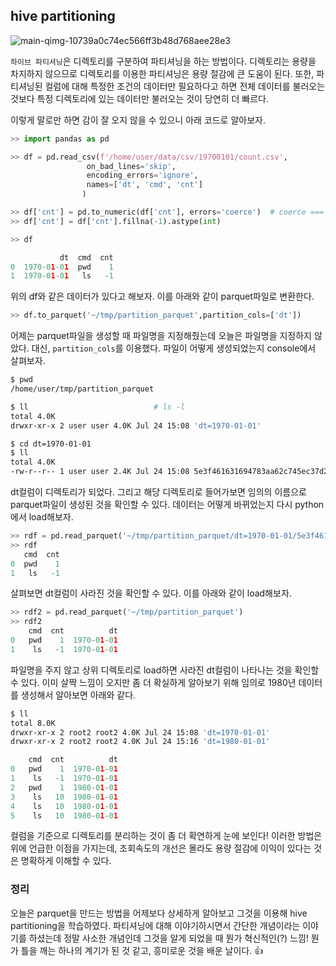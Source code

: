 ## hive partitioning

![main-qimg-10739a0c74ec566ff3b48d768aee28e3](https://github.com/user-attachments/assets/77edf575-0325-47cc-89c5-aa7aad95698f)

`하이브 파티셔닝`은 디렉토리를 구분하여 파티셔닝을 하는 방법이다. 디렉토리는 용량을 차지하지 않으므로 디렉토리를 이용한 파티셔닝은 용량 절감에 큰 도움이 된다. 또한, 파티셔닝된 컬럼에 대해 특정한 조건의 데이터만 필요하다고 하면 전체 데이터를 불러오는 것보다 특정 디렉토리에 있는 데이터만 불러오는 것이 당연히 더 빠르다. 

이렇게 말로만 하면 감이 잘 오지 않을 수 있으니 아래 코드로 알아보자.


```python
>> import pandas as pd

>> df = pd.read_csv(f'/home/user/data/csv/19700101/count.csv',
                 on_bad_lines='skip',
                 encoding_errors='ignore',
                 names=['dt', 'cmd', 'cnt']
                )

>> df['cnt'] = pd.to_numeric(df['cnt'], errors='coerce')  # coerce === NaN
>> df['cnt'] = df['cnt'].fillna(-1).astype(int)

>> df

           dt  cmd  cnt
0  1970-01-01  pwd    1
1  1970-01-01   ls   -1
```
위의 df와 같은 데이터가 있다고 해보자. 이를 아래와 같이 parquet파일로 변환한다.

```python
>> df.to_parquet('~/tmp/partition_parquet',partition_cols=['dt'])
```
어제는 parquet파일을 생성할 때 파일명을 지정해줬는데 오늘은 파일명을 지정하지 않았다. 대신, `partition_cols`를 이용했다. 파일이 어떻게 생성되었는지 console에서 살펴보자.

```bash
$ pwd
/home/user/tmp/partition_parquet

$ ll							# ls -l
total 4.0K
drwxr-xr-x 2 user user 4.0K Jul 24 15:08 'dt=1970-01-01'

$ cd dt=1970-01-01
$ ll
total 4.0K
-rw-r--r-- 1 user user 2.4K Jul 24 15:08 5e3f461631694783aa62c745ec37d274-0.parquet
```
dt컬럼이 디렉토리가 되었다. 그리고 해당 디렉토리로 들어가보면 임의의 이름으로 parquet파일이 생성된 것을 확인할 수 있다. 데이터는 어떻게 바뀌었는지 다시 python에서 load해보자.

```python
>> rdf = pd.read_parquet('~/tmp/partition_parquet/dt=1970-01-01/5e3f461631694783aa62c745ec37d274-0.parquet')
>> rdf
   cmd  cnt
0  pwd    1
1   ls   -1
```
살펴보면 dt컬럼이 사라진 것을 확인할 수 있다. 이를 아래와 같이 load해보자.

```python
>> rdf2 = pd.read_parquet('~/tmp/partition_parquet')
>> rdf2
    cmd  cnt          dt
0   pwd    1  1970-01-01
1    ls   -1  1970-01-01
```
파일명을 주지 않고 상위 디렉토리로 load하면 사라진 dt컬럼이 나타나는 것을 확인할 수 있다. 이미 살짝 느낌이 오지만 좀 더 확실하게 알아보기 위해 임의로 1980년 데이터를 생성해서 알아보면 아래와 같다.

```bash
$ ll
total 8.0K
drwxr-xr-x 2 root2 root2 4.0K Jul 24 15:08 'dt=1970-01-01'
drwxr-xr-x 2 root2 root2 4.0K Jul 24 15:16 'dt=1980-01-01'
```
```python
    cmd  cnt          dt
0   pwd    1  1970-01-01
1    ls   -1  1970-01-01
2   pwd    1  1980-01-01
3    ls   10  1980-01-01
4    ls   10  1980-01-01
5    ls   10  1980-01-01
```
컬럼을 기준으로 디렉토리를 분리하는 것이 좀 더 확연하게 눈에 보인다! 이러한 방법은 위에 언급한 이점을 가지는데, 조회속도의 개선은 몰라도 용량 절감에 이익이 있다는 것은 명확하게 이해할 수 있다.

### 정리

오늘은 parquet을 만드는 방법을 어제보다 상세하게 알아보고 그것을 이용해 hive partitioning을 학습하였다. 파티셔닝에 대해 이야기하시면서 간단한 개념이라는 이야기를 하셨는데 정말 사소한 개념인데 그것을 알게 되었을 때 뭔가 혁신적인(?) 느낌! 뭔가 틀을 깨는 하나의 계기가 된 것 같고, 흥미로운 것을 배운 날이다. :+1:
